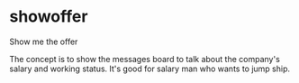 # showoffer
Show me the offer

The concept is to show the messages board to talk about the company's salary and working status.
It's good for salary man who wants to jump ship.
